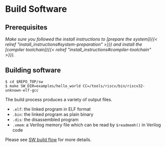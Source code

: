 # Build Software

## Prerequisites

_Make sure you followed the install instructions to [prepare the system]({{< relref "install_instructions#system-preparation" >}}) and install the [compiler toolchain]({{< relref "install_instructions#compiler-toolchain" >}})._

## Building software

```console
$ cd $REPO_TOP/sw
$ make SW_DIR=examples/hello_world CC=/tools/riscv/bin/riscv32-unknown-elf-gcc
```

The build process produces a variety of output files.

* `.elf`: the linked program in ELF format
* `.bin`: the linked program as plain binary
* `.dis`: the disassembled program
* `.vmem`: a Verilog memory file which can be read by `$readmemh()` in Verilog code

Please see [SW build flow]("/sw/doc/sw_build_flow.md") for more details.
